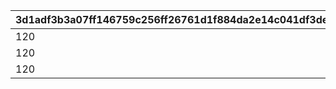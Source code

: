 |3d1adf3b3a07ff146759c256ff26761d1f884da2e14c041df3dea2ed7b68f9e3|a0a84d70b2bf5eb22c91196560a4655abdbe62aaee329342c9763d881864e53a|45ec99851ccbb102d19893d11032eedc00df2750807169a38c8dc4445b0f126e|
| --- | --- | --- |
|120|105|1|
|120|105|2|
|120|105|3|